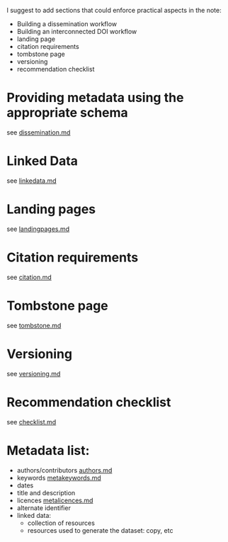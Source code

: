 I suggest to add sections that could enforce practical aspects in the note:

- Building a dissemination workflow
- Building an interconnected DOI workflow
- landing page
- citation requirements
- tombstone page
- versioning
- recommendation checklist

# Providing metadata using the appropriate schema
see [dissemination.md](dissemination.md)

# Linked Data
see [linkedata.md](linkedata.md)

# Landing pages
see [landingpages.md](landingpages.md)

# Citation requirements
see [citation.md](citation.md)

# Tombstone page
see [tombstone.md](tombstone.md)

# Versioning
see [versioning.md](versioning.md)

# Recommendation checklist
see [checklist.md](checklist.md)


# Metadata list:
- authors/contributors [authors.md](authors.md)
- keywords [metakeywords.md](metakeywords.md)
- dates
- title and description
- licences [metalicences.md](metalicences.md)
- alternate identifier
- linked data:
  - collection of resources
  - resources used to generate the dataset: copy, etc

